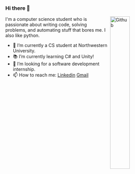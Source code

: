 ### Hi there 👋

<img width="35%" align="right" alt="Github" src="https://user-images.githubusercontent.com/48678280/88862734-4903af80-d201-11ea-968b-9c939d88a37c.gif" />

I'm a computer science student who is passionate about writing code, solving problems, and automating stuff that bores me. I also like python.

- 🔭 I’m currently a CS student at Northwestern University.
- 📚 I’m currently learning C# and Unity!
- 👯 I’m looking for a software development internship. 
- 📫 How to reach me: [Linkedin](https://www.linkedin.com/in/declan-kneita/) [Gmail](mailto:declankneita2025@u.northwestern.edu)


